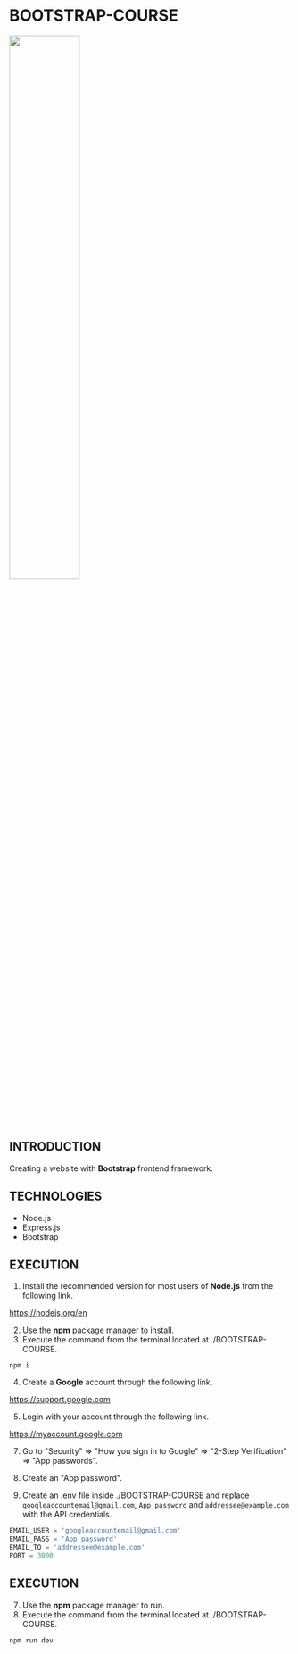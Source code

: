 # BOOTSTRAP-COURSE

<img width="50%" src="" />

## INTRODUCTION

Creating a website with **Bootstrap** frontend framework.

## TECHNOLOGIES

- Node.js
- Express.js
- Bootstrap

## EXECUTION

1. Install the recommended version for most users of **Node.js** from the following link.

https://nodejs.org/en

2. Use the **npm** package manager to install.
3. Execute the command from the terminal located at ./BOOTSTRAP-COURSE.

```shell
npm i
```

4. Create a **Google** account through the following link.

https://support.google.com

5. Login with your account through the following link.

https://myaccount.google.com

7. Go to "Security" => "How you sign in to Google" => "2-Step Verification" => "App passwords".

8. Create an "App password".

9. Create an .env file inside ./BOOTSTRAP-COURSE and replace `googleaccountemail@gmail.com`, `App password` and `addressee@example.com` with the API credentials.

```js
EMAIL_USER = 'googleaccountemail@gmail.com'
EMAIL_PASS = 'App password'
EMAIL_TO = 'addressee@example.com'
PORT = 3000
```

## EXECUTION

7. Use the **npm** package manager to run.
8. Execute the command from the terminal located at ./BOOTSTRAP-COURSE.

```shell
npm run dev
```
